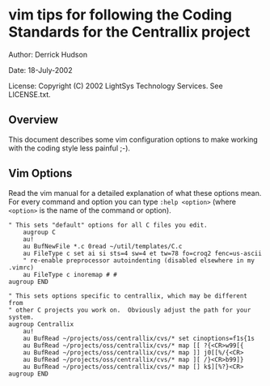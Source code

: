 # vim tips for following the Coding Standards for the Centrallix project
Author: Derrick Hudson

Date: 18-July-2002

License: Copyright (C) 2002 LightSys Technology Services.  See LICENSE.txt.

## Overview
This document describes some vim configuration options to make working with the coding style less painful ;-).

## Vim Options

Read the vim manual for a detailed explanation of what these options mean.
For every command and option you can type `:help <option>` (where `<option>`
is the name of the command or option).

```
" This sets "default" options for all C files you edit.
    augroup C
    au!
    au BufNewFile *.c 0read ~/util/templates/C.c
    au FileType c set ai si sts=4 sw=4 et tw=78 fo=croq2 fenc=us-ascii
    " re-enable preprocessor autoindenting (disabled elsewhere in my .vimrc)
    au FileType c inoremap # #
augroup END

" This sets options specific to centrallix, which may be different from
" other C projects you work on.  Obviously adjust the path for your system.
augroup Centrallix
    au!
    au BufRead ~/projects/oss/centrallix/cvs/* set cinoptions=f1s{1s
    au BufRead ~/projects/oss/centrallix/cvs/* map [[ ?{<CR>w99[{
    au BufRead ~/projects/oss/centrallix/cvs/* map ]] j0[[%/{<CR>
    au BufRead ~/projects/oss/centrallix/cvs/* map ][ /}<CR>b99]}
    au BufRead ~/projects/oss/centrallix/cvs/* map [] k$][%?}<CR>
augroup END
```
